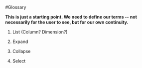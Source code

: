 #Glossary

**This is just a starting point. We need to define our terms -- not necessarily for the user to see, but for our own continuity.**



1. List (Column? Dimension?)

1. Expand

1. Collapse

1. Select 

